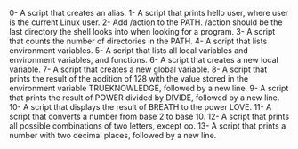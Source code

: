 0- A script that creates an alias.
1- A script that prints hello user, where user is the current Linux user.
2- Add /action to the PATH. /action should be the last directory the shell looks into when looking for a program.
3- A script that counts the number of directories in the PATH.
4- A script that lists environment variables.
5- A script that lists all local variables and environment variables, and functions.
6- A script that creates a new local variable.
7- A script that creates a new global variable.
8- A script that prints the result of the addition of 128 with the value stored in the environment variable TRUEKNOWLEDGE, followed by a new line.
9- A script that prints the result of POWER divided by DIVIDE, followed by a new line.
10- A script that displays the result of BREATH to the power LOVE.
11- A script that converts a number from base 2 to base 10.
12- A script that prints all possible combinations of two letters, except oo.
13- A script that prints a number with two decimal places, followed by a new line.
